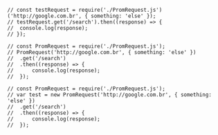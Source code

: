 	// const testRequest = require('./PromRequest.js')('http://google.com.br', { something: 'else' });
	// testRequest.get('/search').then((response) => {
	// 	console.log(response);
	// });

	// const PromRequest = require('./PromRequest.js');
	// PromRequest('http://google.com.br', { something: 'else' })
	// 	.get('/search')
	// 	.then((response) => {
	// 		console.log(response);
	// 	});

	// const PromRequest = require('./PromRequest.js');
	// var test = new PromRequest('http://google.com.br', { something: 'else' })
	// 	.get('/search')
	// 	.then((response) => {
	// 		console.log(response);
	// 	});